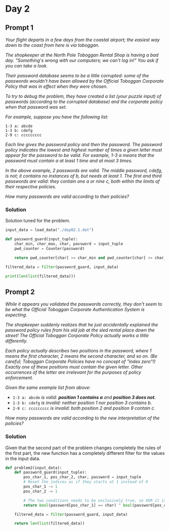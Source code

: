 # Day 2

## Prompt 1

_Your flight departs in a few days from the coastal airport; the easiest way down to the coast from here is via toboggan._

_The shopkeeper at the North Pole Toboggan Rental Shop is having a bad day. "Something's wrong with our computers; we can't log in!" You ask if you can take a look._

_Their password database seems to be a little corrupted: some of the passwords wouldn't have been allowed by the Official Toboggan Corporate Policy that was in effect when they were chosen._

_To try to debug the problem, they have created a list (your puzzle input) of passwords (according to the corrupted database) and the corporate policy when that password was set._

_For example, suppose you have the following list:_

~~~
1-3 a: abcde
1-3 b: cdefg
2-9 c: ccccccccc
~~~
_Each line gives the password policy and then the password. The password policy indicates the lowest and highest number of times a given letter must appear for the password to be valid. For example, 1-3 a means that the password must contain a at least 1 time and at most 3 times._

_In the above example, 2 passwords are valid. The middle password, cdefg, is not; it contains no instances of b, but needs at least 1. The first and third passwords are valid: they contain one a or nine c, both within the limits of their respective policies._

_How many passwords are valid according to their policies?_

### Solution

Solution tuned for the problem.

~~~python
input_data = load_data("./day02.1.dat")

def password_guard(input_tuple):
    char_min, char_max, char, password = input_tuple
    pwd_counter = Counter(password)

    return pwd_counter[char] >= char_min and pwd_counter[char] <= char_max

filtered_data = filter(password_guard, input_data)

print(len(list(filtered_data)))
~~~

## Prompt 2

_While it appears you validated the passwords correctly, they don't seem to be what the Official Toboggan Corporate Authentication System is expecting._

_The shopkeeper suddenly realizes that he just accidentally explained the password policy rules from his old job at the sled rental place down the street! The Official Toboggan Corporate Policy actually works a little differently._

_Each policy actually describes two positions in the password, where 1 means the first character, 2 means the second character, and so on. (Be careful; Toboggan Corporate Policies have no concept of "index zero"!) Exactly one of these positions must contain the given letter. Other occurrences of the letter are irrelevant for the purposes of policy enforcement._

_Given the same example list from above:_

- `1-3 a: abcde` _is valid: **position 1 contains a** and **position 3 does not.**_
- `1-3 b: cdefg` _is invalid: neither position 1 nor position 3 contains b._
- `2-9 c: ccccccccc` _is invalid: both position 2 and position 9 contain c._

_How many passwords are valid according to the new interpretation of the policies?_

### Solution

Given that the second part of the problem changes completely the rules of the first part, the new function has a completely different filter for the values in the input data.

~~~python
def problem2(input_data):
    def password_guard(input_tuple):
        pos_char_1, pos_char_2, char, password = input_tuple
        # Reset the indices as if they starts at 1 instead of 0
        pos_char_1 -= 1
        pos_char_2 -= 1

        # The two conditions needs to be exclusively true, so XOR it is
        return bool(password[pos_char_1] == char) ^ bool(password[pos_char_2] == char)

    filtered_data = filter(password_guard, input_data)

    return len(list(filtered_data))
~~~